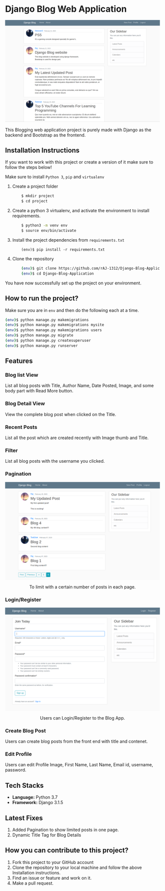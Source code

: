# Django Blog Web Application
![blog-app-cover](https://github.com/rAJ-1312/Django-Blog-Application/blob/main/screenshots/ss1.png?raw=true)


This Blogging web application project is purely made with Django as the backend and Bootstrap as the frontend.

## Installation Instructions

If you want to work with this project or create a version of it make sure to follow the steps below!

 Make sure to install ` Python 3 `, ` pip ` and ` virtualenv `   
1. Create a project folder
   
    ```bash
        $ mkdir project
        $ cd project
    ```
2. Create a python 3 virtualenv, and activate the environment to install requirements.
    ```bash
        $ python3 -m venv env
        $ source env/bin/activate
    ``` 
3. Install the project dependencies from `requirements.txt`
    ```
        (env)$ pip install -r requirements.txt
    ```
4. Clone the repository
   
    ```bash
        (env)$ git clone https://github.com/rAJ-1312/Django-Blog-Application.git
        (env)$ cd Django-Blog-Application
    ```

You have now successfully set up the project on your environment.

## How to run  the project?

Make sure you are in `env` and then do the following each at a time.

```bash
(env)$ python manage.py makemigrations
(env)$ python manage.py makemigrations mysite
(env)$ python manage.py makemigrations users
(env)$ python manage.py migrate
(env)$ python manage.py createsuperuser
(env)$ python manage.py runserver
```

## Features

### Blog list View
List all blog posts with Title, Author Name, Date Posted, Image, and some body part with Read More button.

### Blog Detail View
View the complete blog post when clicked on the Title.

### Recent Posts
List all the post which are created recently with Image thumb and Title.

### Filter
List all blog posts with the username you clicked.

### Pagination

<p align="center">
  <img align="center" src="screenshots/ss2.png?raw=true" alt="OOPS" width="700">
</p>
<p align="center">
  To limit with a certain number of posts in each page.
</p>



### Login/Register

<p align="center">
  <img align="center" src="screenshots/ss3.png?raw=true" alt="OOPS" width="700">
</p>
<p align="center">
  Users can Login/Register to the Blog App.
</p>



### Create Blog Post
Users can create blog posts from the front end with title and contenet.

### Edit Profile
Users can edit Profile Image, First Name, Last Name, Email id, username, password.

## Tech Stacks

* **Language:**  Python 3.7
* **Framework:** Django 3.1.5

## Latest Fixes

1. Added Pagination to show limited posts in one page.
2. Dynamic Title Tag for Blog Details

## How you can contribute to this project?

1. Fork this project to your GitHub account
2. Clone the repository to your local machine and follow the above Installation instructions.
3. Find an issue or feature and work on it.
4. Make a pull request.
